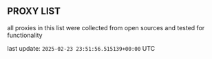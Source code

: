 ## PROXY LIST

all proxies in this list were collected from open sources and tested for functionality

last update: `2025-02-23 23:51:56.515139+00:00` UTC